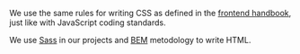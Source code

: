 We use the same rules for writing CSS as defined in the [frontend handbook](https://handbook.infinum.co/books/frontend/SASS%20Styleguide/File%20organization), just like with JavaScript coding standards.

We use [Sass](http://sass-lang.com/) in our projects and [BEM](http://getbem.com/) metodology to write HTML.
